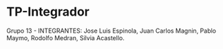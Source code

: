 # TP-Integrador  
Grupo 13 - 
INTEGRANTES: 
            Jose Luis Espinola,
            Juan Carlos Magnin,
            Pablo Maymo,
            Rodolfo Medran,
            Silvia Acastello.
